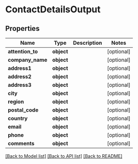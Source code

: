 # ContactDetailsOutput

## Properties
Name | Type | Description | Notes
------------ | ------------- | ------------- | -------------
**attention_to** | **object** |  | [optional] 
**company_name** | **object** |  | [optional] 
**address1** | **object** |  | [optional] 
**address2** | **object** |  | [optional] 
**address3** | **object** |  | [optional] 
**city** | **object** |  | [optional] 
**region** | **object** |  | [optional] 
**postal_code** | **object** |  | [optional] 
**country** | **object** |  | [optional] 
**email** | **object** |  | [optional] 
**phone** | **object** |  | [optional] 
**comments** | **object** |  | [optional] 

[[Back to Model list]](../README.md#documentation-for-models) [[Back to API list]](../README.md#documentation-for-api-endpoints) [[Back to README]](../README.md)

